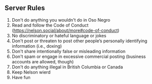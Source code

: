 ## Server Rules

1. Don't do anything you wouldn't do in Oso Negro
2. Read and follow the Code of Conduct (https://nelson.social/about/more#code-of-conduct)
3. No discriminatory or hateful language or jokes
4. Don't post or threaten to post other people’s personally identifying information (i.e., doxing)
5. Don't share intentionally false or misleading information
6. Don't spam or engage in excessive commercial posting (business accounts are allowed, though)
7. Don't do anything illegal in British Columbia or Canada
8. Keep Nelson wierd
9. Have fun
